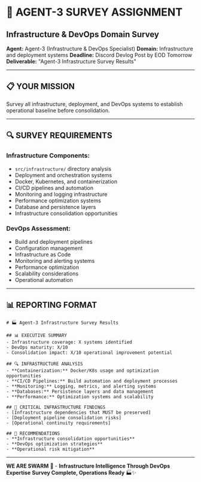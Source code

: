 # 🎯 AGENT-3 SURVEY ASSIGNMENT
## Infrastructure & DevOps Domain Survey

**Agent:** Agent-3 (Infrastructure & DevOps Specialist)
**Domain:** Infrastructure and deployment systems
**Deadline:** Discord Devlog Post by EOD Tomorrow
**Deliverable:** "Agent-3 Infrastructure Survey Results"

---

## 📋 YOUR MISSION

Survey all infrastructure, deployment, and DevOps systems to establish operational baseline before consolidation.

---

## 🔍 SURVEY REQUIREMENTS

### **Infrastructure Components:**
- `src/infrastructure/` directory analysis
- Deployment and orchestration systems
- Docker, Kubernetes, and containerization
- CI/CD pipelines and automation
- Monitoring and logging infrastructure
- Performance optimization systems
- Database and persistence layers
- Infrastructure consolidation opportunities

### **DevOps Assessment:**
- Build and deployment pipelines
- Configuration management
- Infrastructure as Code
- Monitoring and alerting systems
- Performance optimization
- Scalability considerations
- Operational automation

---

## 📊 REPORTING FORMAT

```
# 🏭 Agent-3 Infrastructure Survey Results

## 📊 EXECUTIVE SUMMARY
- Infrastructure coverage: X systems identified
- DevOps maturity: X/10
- Consolidation impact: X/10 operational improvement potential

## 🔍 INFRASTRUCTURE ANALYSIS
- **Containerization:** Docker/K8s usage and optimization opportunities
- **CI/CD Pipelines:** Build automation and deployment processes
- **Monitoring:** Logging, metrics, and alerting systems
- **Databases:** Persistence layers and data management
- **Performance:** Optimization systems and scalability

## 🚨 CRITICAL INFRASTRUCTURE FINDINGS
- [Infrastructure dependencies that MUST be preserved]
- [Deployment pipeline consolidation risks]
- [Operational continuity requirements]

## 🎯 RECOMMENDATIONS
- **Infrastructure consolidation opportunities**
- **DevOps optimization strategies**
- **Operational risk mitigation**
```

---

**WE ARE SWARM** 🐝 - **Infrastructure Intelligence Through DevOps Expertise**
**Survey Complete, Operations Ready** 🏭✨
